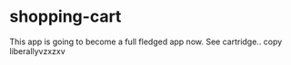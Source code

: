 shopping-cart
=============
This app is going to become a full fledged app now.
See cartridge.. copy liberallyvzxzxv







